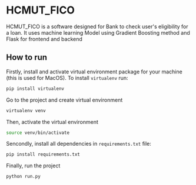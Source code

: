 # HCMUT_FICO

HCMUT_FICO is a software designed for Bank to check user's eligibility for a loan. It uses machine learning Model using Gradient Boosting method and Flask for frontend and backend

## How to run

Firstly, install and activate virtual environment package for your machine (this is used for MacOS). To install ```virtualenv``` run:
```bash
pip install virtualenv
```

Go to the project and create virtual environment
```bash
virtualenv venv
```
Then, activate the virtual environment
```bash
source venv/bin/activate
```

Sencondly, install all dependencies in ```requirements.txt``` file:
```bash
pip install requirements.txt
```

Finally, run the project
```bash
python run.py
```